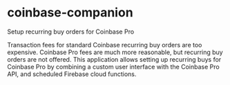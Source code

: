 # coinbase-companion
Setup recurring buy orders for Coinbase Pro

Transaction fees for standard Coinbase recurring buy orders are too expensive. Coinbase Pro fees are much more reasonable, but recurring buy orders are not offered. This application allows setting up recurring buys for Coinbase Pro by combining a custom user interface with the Coinbase Pro API, and scheduled Firebase cloud functions.
